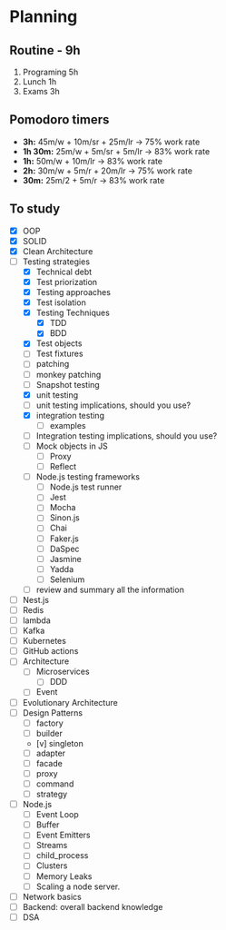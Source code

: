 # Planning
## Routine - 9h
1. Programing 5h
2. Lunch 1h
3. Exams 3h

## Pomodoro timers
- **3h:** 45m/w + 10m/sr + 25m/lr -> 75% work rate
- **1h 30m:** 25m/w + 5m/sr + 5m/lr -> 83% work rate
- **1h:** 50m/w + 10m/lr -> 83% work rate
- **2h:** 30m/w + 5m/r + 20m/lr -> 75% work rate
- **30m:** 25m/2 + 5m/r -> 83% work rate

## To study
- [x] OOP
- [x] SOLID
- [x] Clean Architecture
- [ ] Testing strategies
    - [x] Technical debt
    - [x] Test priorization
    - [x] Testing approaches
    - [x] Test isolation
    - [x] Testing Techniques
        - [x] TDD
        - [x] BDD
    - [x] Test objects
	- [ ] Test fixtures
	- [ ] patching
	- [ ] monkey patching
	- [ ] Snapshot testing
    - [x] unit testing
    - [ ] unit testing implications, should you use?
    - [x] integration testing
	    - [ ] examples
	- [ ] Integration testing implications, should you use?
	- [ ] Mock objects in JS
		- [ ] Proxy
		- [ ] Reflect
	- [ ] Node.js testing frameworks
		- [ ] Node.js test runner
		- [ ] Jest
		- [ ] Mocha
		- [ ] Sinon.js
		- [ ] Chai
		- [ ] Faker.js
		- [ ] DaSpec
		- [ ] Jasmine
		- [ ] Yadda
		- [ ] Selenium
	- [ ] review and summary all the information
- [ ] Nest.js
- [ ] Redis
- [ ] lambda
- [ ] Kafka
- [ ] Kubernetes
- [ ] GitHub actions
- [ ] Architecture
	- [ ] Microservices
	    - [ ] DDD
    - [ ] Event
- [ ] Evolutionary Architecture
- [ ] Design Patterns
    - [ ] factory
    - [ ] builder
    - [v] singleton
    - [ ] adapter
    - [ ] facade
    - [ ] proxy
    - [ ] command
    - [ ] strategy
- [ ] Node.js
    - [ ] Event Loop
    - [ ] Buffer
    - [ ] Event Emitters
    - [ ] Streams
    - [ ] child_process
    - [ ] Clusters
    - [ ] Memory Leaks
    - [ ] Scaling a node server.
- [ ] Network basics
- [ ] Backend: overall backend knowledge
- [ ] DSA